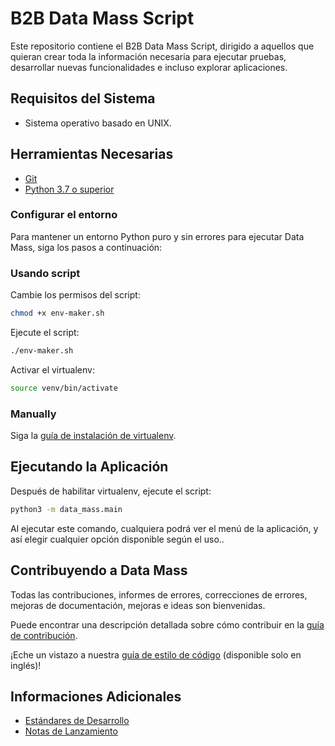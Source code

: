 # B2B Data Mass Script
Este repositorio contiene el B2B Data Mass Script, dirigido a aquellos que quieran crear toda la información necesaria para ejecutar pruebas, desarrollar nuevas funcionalidades e incluso explorar aplicaciones.

## Requisitos del Sistema
* Sistema operativo basado en UNIX.

## Herramientas Necesarias
*  [Git][GitDoc]
*  [Python 3.7 o superior][Python]

### Configurar el entorno
Para mantener un entorno Python puro y sin errores para ejecutar Data Mass, siga los pasos a continuación:

### Usando script
Cambie los permisos del script:
```bash
chmod +x env-maker.sh
```

Ejecute el script:
```bash
./env-maker.sh
```

Activar el virtualenv:
```bash
source venv/bin/activate
```

### Manually
Siga la [guía de instalación de virtualenv](doc/USER_GUIDE.md#using-virtualenv).

## Ejecutando la Aplicación
Después de habilitar virtualenv, ejecute el script:
```sh
python3 -m data_mass.main
```

Al ejecutar este comando, cualquiera podrá ver el menú de la aplicación, y así elegir cualquier opción disponible según el uso..

## Contribuyendo a Data Mass
Todas las contribuciones, informes de errores, correcciones de errores, mejoras de documentación, mejoras e ideas son bienvenidas.

Puede encontrar una descripción detallada sobre cómo contribuir en la [guía de contribución](USER_GUIDE.md#contributing-to-data-mass).

¡Eche un vistazo a nuestra [guía de estilo de código](doc/../C_STYLE_GUIDE.md) (disponible solo en inglés)!

## Informaciones Adicionales
*  [Estándares de Desarrollo][Standards]
*  [Notas de Lanzamiento][Release Notes]

[//]: #  (These are reference links used in the body of this note and get stripped out when the markdown processor does its job. There is no need to format nicely because it shouldn't be seen. Thanks SO - http://stackoverflow.com/questions/4823468/store-comments-in-markdown-syntax)

[GitDoc]: https://git-scm.com/doc
[Python]: https://www.python.org/downloads/
[Standards]: https://anheuserbuschinbev.sharepoint.com/sites/b2bengineering/architecture/SitePages/Data-Mass-Application.aspx
[Release Notes]: https://anheuserbuschinbev.sharepoint.com/:b:/s/b2bengineering/EaTlUWEzsp1EqdmKaqBclL4ByT6uvxDV1nF1erEOsD-stQ?e=QQyxU8
